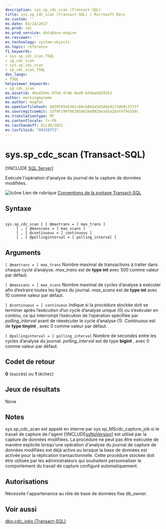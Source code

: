 ```yaml
---
description: sys.sp_cdc_scan (Transact-SQL)
title: sys.sp_cdc_scan (Transact-SQL) | Microsoft Docs
ms.custom: ''
ms.date: 03/14/2017
ms.prod: sql
ms.prod_service: database-engine
ms.reviewer: ''
ms.technology: system-objects
ms.topic: reference
f1_keywords:
- sys.sp_cdc_scan_TSQL
- sp_cdc_scan
- sys.sp_cdc_scan
- sp_cdc_scan_TSQL
dev_langs:
- TSQL
helpviewer_keywords:
- sp_cdc_scan
ms.assetid: 46e4294c-97b8-47d6-9ed9-b436a9929353
author: markingmyname
ms.author: maghan
ms.openlocfilehash: b839f65e6361c88cb842e5d18de9173db8c3727f
ms.sourcegitcommit: 33f0f190f962059826e002be165a2bef4f9e350c
ms.translationtype: MT
ms.contentlocale: fr-FR
ms.lasthandoff: 01/30/2021
ms.locfileid: "99159772"
---
```

# <a name="syssp_cdc_scan-transact-sql"></a>sys.sp_cdc_scan (Transact-SQL)
[!INCLUDE [SQL Server](../../includes/applies-to-version/sqlserver.md)]

  Exécute l'opération d'analyse du journal de la capture de données modifiées.  
  
 ![Icône Lien de rubrique](../../database-engine/configure-windows/media/topic-link.gif "Icône du lien de rubrique") [Conventions de la syntaxe Transact-SQL](../../t-sql/language-elements/transact-sql-syntax-conventions-transact-sql.md)  
  
## <a name="syntax"></a>Syntaxe  
  
```  
  
sys.sp_cdc_scan [ [ @maxtrans = ] max_trans ]   
     [ , [ @maxscans = ] max_scans ]   
     [ , [ @continuous = ] continuous ]   
     [ , [ @pollinginterval = ] polling_interval ]   
```  
  
## <a name="arguments"></a>Arguments  
`[ @maxtrans = ] max_trans` Nombre maximal de transactions à traiter dans chaque cycle d’analyse. *max_trans* est de **type int** avec 500 comme valeur par défaut.  
  
`[ @maxscans = ] max_scans` Nombre maximal de cycles d’analyse à exécuter afin d’extraire toutes les lignes du journal. *max_scans* est de **type int** avec 10 comme valeur par défaut.  
  
`[ @continuous = ] continuous` Indique si la procédure stockée doit se terminer après l’exécution d’un cycle d’analyse unique (0) ou s’exécuter en continu, ce qui interrompt l’exécution de l’opération spécifiée par *polling_interval* avant de réexécuter le cycle d’analyse (1). *Continuous* est de **type tinyint** , avec 0 comme valeur par défaut.  
  
`[ @pollinginterval = ] polling_interval` Nombre de secondes entre les cycles d’analyse du journal. *polling_interval* est de type **bigint** , avec 0 comme valeur par défaut.  
  
## <a name="return-code-values"></a>Codet de retour  
 **0** (succès) ou **1** (échec)  
  
## <a name="result-sets"></a>Jeux de résultats  
 None  
  
## <a name="remarks"></a>Notes  
 sys.sp_cdc_scan est appelé en interne par sys.sp_MScdc_capture_job si le travail de capture de l'agent [!INCLUDE[ssNoVersion](../../includes/ssnoversion-md.md)] est utilisé par la capture de données modifiées. La procédure ne peut pas être exécutée de manière explicite lorsqu'une opération d'analyse du journal de capture de données modifiées est déjà active ou lorsque la base de données est activée pour la réplication transactionnelle. Cette procédure stockée doit être utilisée par les administrateurs qui souhaitent personnaliser le comportement du travail de capture configuré automatiquement.  
  
## <a name="permissions"></a>Autorisations  
 Nécessite l'appartenance au rôle de base de données fixe db_owner.  
  
## <a name="see-also"></a>Voir aussi  
 [dbo.cdc_jobs &#40;Transact-SQL&#41;](../../relational-databases/system-tables/dbo-cdc-jobs-transact-sql.md)  
  
  
